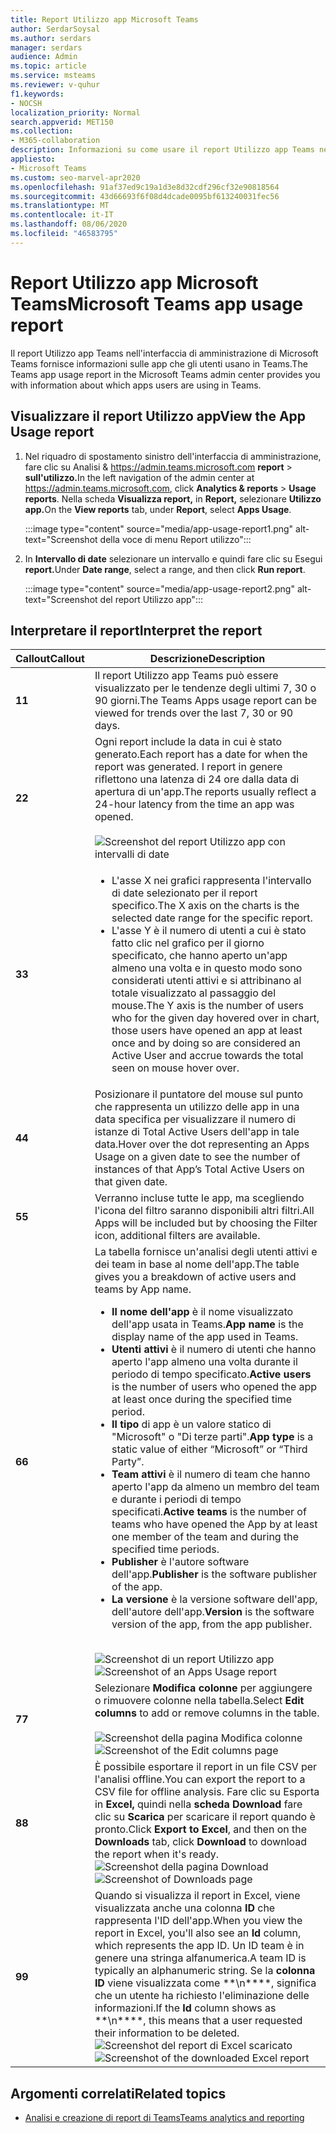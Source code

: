 ```yaml
---
title: Report Utilizzo app Microsoft Teams
author: SerdarSoysal
ms.author: serdars
manager: serdars
audience: Admin
ms.topic: article
ms.service: msteams
ms.reviewer: v-quhur
f1.keywords:
- NOCSH
localization_priority: Normal
search.appverid: MET150
ms.collection:
- M365-collaboration
description: Informazioni su come usare il report Utilizzo app Teams nell'interfaccia di amministrazione di Microsoft Teams.
appliesto:
- Microsoft Teams
ms.custom: seo-marvel-apr2020
ms.openlocfilehash: 91af37ed9c19a1d3e8d32cdf296cf32e90818564
ms.sourcegitcommit: 43d66693f6f08d4dcade0095bf613240031fec56
ms.translationtype: MT
ms.contentlocale: it-IT
ms.lasthandoff: 08/06/2020
ms.locfileid: "46583795"
---
```

# <a name="microsoft-teams-app-usage-report"></a><span data-ttu-id="99e51-103">Report Utilizzo app Microsoft Teams</span><span class="sxs-lookup"><span data-stu-id="99e51-103">Microsoft Teams app usage report</span></span>

<span data-ttu-id="99e51-104">Il report Utilizzo app Teams nell'interfaccia di amministrazione di Microsoft Teams fornisce informazioni sulle app che gli utenti usano in Teams.</span><span class="sxs-lookup"><span data-stu-id="99e51-104">The Teams app usage report in the Microsoft Teams admin center provides you with information about which apps users are using in Teams.</span></span>  

## <a name="view-the-app-usage-report"></a><span data-ttu-id="99e51-105">Visualizzare il report Utilizzo app</span><span class="sxs-lookup"><span data-stu-id="99e51-105">View the App Usage report</span></span>

1.  <span data-ttu-id="99e51-106">Nel riquadro di spostamento sinistro dell'interfaccia di amministrazione, fare clic su Analisi & <https://admin.teams.microsoft.com> **report** \> **sull'utilizzo.**</span><span class="sxs-lookup"><span data-stu-id="99e51-106">In the left navigation of the admin center at <https://admin.teams.microsoft.com>, click **Analytics & reports** \> **Usage reports**.</span></span> <span data-ttu-id="99e51-107">Nella scheda **Visualizza report,** in **Report,** selezionare **Utilizzo app.**</span><span class="sxs-lookup"><span data-stu-id="99e51-107">On the **View reports** tab, under **Report**, select **Apps Usage**.</span></span>

     :::image type="content" source="media/app-usage-report1.png" alt-text="Screenshot della voce di menu Report utilizzo":::

2.  <span data-ttu-id="99e51-109">In **Intervallo di date** selezionare un intervallo e quindi fare clic su Esegui **report.**</span><span class="sxs-lookup"><span data-stu-id="99e51-109">Under **Date range**, select a range, and then click **Run report**.</span></span>

      :::image type="content" source="media/app-usage-report2.png" alt-text="Screenshot del report Utilizzo app":::

## <a name="interpret-the-report"></a><span data-ttu-id="99e51-111">Interpretare il report</span><span class="sxs-lookup"><span data-stu-id="99e51-111">Interpret the report</span></span>

|<span data-ttu-id="99e51-112">Callout</span><span class="sxs-lookup"><span data-stu-id="99e51-112">Callout</span></span> |<span data-ttu-id="99e51-113">Descrizione</span><span class="sxs-lookup"><span data-stu-id="99e51-113">Description</span></span>  |
|--------|-------------|
|<span data-ttu-id="99e51-114">**1**</span><span class="sxs-lookup"><span data-stu-id="99e51-114">**1**</span></span>   |<span data-ttu-id="99e51-115">Il report Utilizzo app Teams può essere visualizzato per le tendenze degli ultimi 7, 30 o 90 giorni.</span><span class="sxs-lookup"><span data-stu-id="99e51-115">The Teams Apps usage report can be viewed for trends over the last 7, 30 or 90 days.</span></span> |
|<span data-ttu-id="99e51-116">**2**</span><span class="sxs-lookup"><span data-stu-id="99e51-116">**2**</span></span>   |<span data-ttu-id="99e51-117">Ogni report include la data in cui è stato generato.</span><span class="sxs-lookup"><span data-stu-id="99e51-117">Each report has a date for when the report was generated.</span></span> <span data-ttu-id="99e51-118">I report in genere riflettono una latenza di 24 ore dalla data di apertura di un'app.</span><span class="sxs-lookup"><span data-stu-id="99e51-118">The reports usually reflect a 24-hour latency from the time an app was opened.</span></span> <br><br>![Screenshot del report Utilizzo app con intervalli di date](media/app-usage-report3.png)|
|<span data-ttu-id="99e51-120">**3**</span><span class="sxs-lookup"><span data-stu-id="99e51-120">**3**</span></span>    | <ul><li><span data-ttu-id="99e51-121">L'asse X nei grafici rappresenta l'intervallo di date selezionato per il report specifico.</span><span class="sxs-lookup"><span data-stu-id="99e51-121">The X axis on the charts is the selected date range for the specific report.</span></span></li><li><span data-ttu-id="99e51-122">L'asse Y è il numero di utenti a cui è stato fatto clic nel grafico per il giorno specificato, che hanno aperto un'app almeno una volta e in questo modo sono considerati utenti attivi e si attribinano al totale visualizzato al passaggio del mouse.</span><span class="sxs-lookup"><span data-stu-id="99e51-122">The Y axis is the number of users who for the given day hovered over in chart, those users have opened an app at least once and by doing so are considered an Active User and accrue towards the total seen on mouse hover over.</span></span></li></ul>|
|<span data-ttu-id="99e51-123">**4**</span><span class="sxs-lookup"><span data-stu-id="99e51-123">**4**</span></span>   |<span data-ttu-id="99e51-124">Posizionare il puntatore del mouse sul punto che rappresenta un utilizzo delle app in una data specifica per visualizzare il numero di istanze di Total Active Users dell'app in tale data.</span><span class="sxs-lookup"><span data-stu-id="99e51-124">Hover over the dot representing an Apps Usage on a given date to see the number of instances of that App’s Total Active Users on that given date.</span></span>  |
|<span data-ttu-id="99e51-125">**5**</span><span class="sxs-lookup"><span data-stu-id="99e51-125">**5**</span></span>   |<span data-ttu-id="99e51-126">Verranno incluse tutte le app, ma scegliendo l'icona del filtro saranno disponibili altri filtri.</span><span class="sxs-lookup"><span data-stu-id="99e51-126">All Apps will be included but by choosing the Filter icon, additional filters are available.</span></span>  |
|<span data-ttu-id="99e51-127">**6**</span><span class="sxs-lookup"><span data-stu-id="99e51-127">**6**</span></span>   |<span data-ttu-id="99e51-128">La tabella fornisce un'analisi degli utenti attivi e dei team in base al nome dell'app.</span><span class="sxs-lookup"><span data-stu-id="99e51-128">The table gives you a breakdown of active users and teams by App name.</span></span><br><ul><li><span data-ttu-id="99e51-129">**Il nome dell'app** è il nome visualizzato dell'app usata in Teams.</span><span class="sxs-lookup"><span data-stu-id="99e51-129">**App name** is the display name of the app used in Teams.</span></span></li><li><span data-ttu-id="99e51-130">**Utenti attivi** è il numero di utenti che hanno aperto l'app almeno una volta durante il periodo di tempo specificato.</span><span class="sxs-lookup"><span data-stu-id="99e51-130">**Active users** is the number of users who opened the app at least once during the specified time period.</span></span></li><li><span data-ttu-id="99e51-131">**Il tipo** di app è un valore statico di "Microsoft" o "Di terze parti".</span><span class="sxs-lookup"><span data-stu-id="99e51-131">**App type** is a static value of either “Microsoft” or “Third Party”.</span></span></li><li><span data-ttu-id="99e51-132">**Team attivi** è il numero di team che hanno aperto l'app da almeno un membro del team e durante i periodi di tempo specificati.</span><span class="sxs-lookup"><span data-stu-id="99e51-132">**Active teams** is the number of teams who have opened the App by at least one member of the team and during the specified time periods.</span></span></li><li><span data-ttu-id="99e51-133">**Publisher** è l'autore software dell'app.</span><span class="sxs-lookup"><span data-stu-id="99e51-133">**Publisher** is the software publisher of the app.</span></span></li><li><span data-ttu-id="99e51-134">**La versione** è la versione software dell'app, dell'autore dell'app.</span><span class="sxs-lookup"><span data-stu-id="99e51-134">**Version** is the software version of the app, from the app publisher.</span></span></li></ul><br><span data-ttu-id="99e51-135">![Screenshot di un report Utilizzo app](media/app-usage-report4.png)</span><span class="sxs-lookup"><span data-stu-id="99e51-135">![Screenshot of an Apps Usage report](media/app-usage-report4.png)</span></span>  |
|<span data-ttu-id="99e51-136">**7**</span><span class="sxs-lookup"><span data-stu-id="99e51-136">**7**</span></span>  |<span data-ttu-id="99e51-137">Selezionare **Modifica colonne** per aggiungere o rimuovere colonne nella tabella.</span><span class="sxs-lookup"><span data-stu-id="99e51-137">Select **Edit columns** to add or remove columns in the table.</span></span><br><br><span data-ttu-id="99e51-138">![Screenshot della pagina Modifica colonne](media/app-usage-report5.png)</span><span class="sxs-lookup"><span data-stu-id="99e51-138">![Screenshot of the Edit columns page](media/app-usage-report5.png)</span></span>  |
|<span data-ttu-id="99e51-139">**8**</span><span class="sxs-lookup"><span data-stu-id="99e51-139">**8**</span></span>  |<span data-ttu-id="99e51-140">È possibile esportare il report in un file CSV per l'analisi offline.</span><span class="sxs-lookup"><span data-stu-id="99e51-140">You can export the report to a CSV file for offline analysis.</span></span> <span data-ttu-id="99e51-141">Fare clic su Esporta in **Excel,** quindi nella **scheda Download** fare clic su **Scarica** per scaricare il report quando è pronto.</span><span class="sxs-lookup"><span data-stu-id="99e51-141">Click **Export to Excel**, and then on the **Downloads** tab, click **Download** to download the report when it's ready.</span></span><br><span data-ttu-id="99e51-142">![Screenshot della pagina Download](media/app-usage-report7.png)</span><span class="sxs-lookup"><span data-stu-id="99e51-142">![Screenshot of Downloads page](media/app-usage-report7.png)</span></span>  |
|<span data-ttu-id="99e51-143">**9**</span><span class="sxs-lookup"><span data-stu-id="99e51-143">**9**</span></span>   |<span data-ttu-id="99e51-144">Quando si visualizza il report in Excel, viene visualizzata anche una colonna **ID** che rappresenta l'ID dell'app.</span><span class="sxs-lookup"><span data-stu-id="99e51-144">When you view the report in Excel, you'll also see an **Id** column, which represents the app ID.</span></span> <span data-ttu-id="99e51-145">Un ID team è in genere una stringa alfanumerica.</span><span class="sxs-lookup"><span data-stu-id="99e51-145">A team ID is typically an alphanumeric string.</span></span> <span data-ttu-id="99e51-146">Se la **colonna ID** viene visualizzata come \*\*\n\*\*\*\*, significa che un utente ha richiesto l'eliminazione delle informazioni.</span><span class="sxs-lookup"><span data-stu-id="99e51-146">If the **Id** column shows as \*\*\n\*\*\*\*, this means that a user requested their information to be deleted.</span></span><br><span data-ttu-id="99e51-147">![Screenshot del report di Excel scaricato](media/app-usage-report8.png)</span><span class="sxs-lookup"><span data-stu-id="99e51-147">![Screenshot of the downloaded Excel report](media/app-usage-report8.png)</span></span>  |

## <a name="related-topics"></a><span data-ttu-id="99e51-148">Argomenti correlati</span><span class="sxs-lookup"><span data-stu-id="99e51-148">Related topics</span></span>

- [<span data-ttu-id="99e51-149">Analisi e creazione di report di Teams</span><span class="sxs-lookup"><span data-stu-id="99e51-149">Teams analytics and reporting</span></span>](teams-reporting-reference.md)